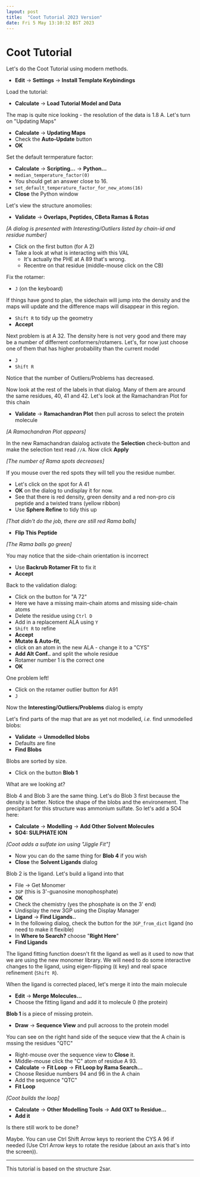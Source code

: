 ```yaml
---
layout: post
title:  "Coot Tutorial 2023 Version"
date: Fri 5 May 13:10:32 BST 2023
---
```




# Coot Tutorial

Let's do the Coot Tutorial using modern methods.

 - **Edit** &rarr; **Settings** &rarr; **Install Template Keybindings**

Load the tutorial:

 - **Calculate** &rarr; **Load Tutorial Model and Data**

The map is quite nice looking - the resolution of the data is 1.8 A. Let's turn on "Updating Maps"

  - **Calculate** &rarr; **Updating Maps**
  - Check the **Auto-Update** button
  - **OK**

Set the default termperature factor:
 - **Calculate** &rarr; **Scripting...** &rarr; **Python...**
 - `median_temperature_factor(0)`
 - You should get an answer close to 16.
 - `set_default_temperature_factor_for_new_atoms(16)`
 - **Close** the Python window

Let's view the structure anomolies:

 - **Validate** &rarr; **Overlaps, Peptides, CBeta Ramas & Rotas**

_[A dialog is presented with Interesting/Outliers listed by chain-id and residue number]_

- Click on the first button (for A 2)
- Take a look at what is interacting with this VAL
    - It's actually the PHE at A 89 that's wrong.
    - Recentre on that residue (middle-mouse click on the CB)

Fix the rotamer:
 - `J` (on the keyboard)

If things have gond to plan, the sidechain will jump into the density and the maps will update and the difference maps will disappear in this region.

 - `Shift R` to tidy up the geometry
 - **Accept**

Next problem is at A 32. The density here is not very good and there may be a number of differrent conformers/rotamers. Let's, for now just choose one of them that has higher probability than the current model

 - `J`
 - `Shift R`

Notice that the number of Outliers/Problems has decreased.

Now look at the rest of the labels in that dialog. Many of them are around the same residues, 40, 41 and 42. Let's look at the Ramachandran Plot for this chain

 - **Validate** &rarr; **Ramachandran Plot** then pull across to select the protein molecule

_[A Ramachandran Plot appears]_

In the new Ramachandran daialog activate the **Selection** check-button and make the selection text read `//A`. Now click **Apply**

_[The number of Rama spots decreases]_

If you mouse over the red spots they will tell you the residue number.

 - Let's click on the spot for A 41
 - **OK** on the dialog to undisplay it for now.
 - See that there is red density, green density and a red non-pro _cis_ peptide and a twisted trans (yellow ribbon)
 - Use **Sphere Refine** to tidy this up

_[That didn't do the job, there are still red Rama balls]_

 - **Flip This Peptide**

_[The Rama balls go green]_

You may notice that the side-chain orientation is incorrect

 - Use **Backrub Rotamer Fit** to fix it
 - **Accept**

Back to the validation dialog:

  - Click on the button for "A 72"
  - Here we have a missing main-chain atoms and missing side-chain atoms
  - Delete the residue using `Ctrl D`
  - Add in a replacement ALA using `Y`
  - `Shift R` to refine
  - **Accept**
  - **Mutate & Auto-fit**,
  - click on an atom in the new ALA - change it to a "CYS"
  - **Add Alt Conf..** and split the whole residue
  - Rotamer number 1 is the correct one
  - **OK**

One problem left!

- Click on the rotamer outlier button for A91
- `J`

Now the **Interesting/Outliers/Problems** dialog is empty

Let's find parts of the map that are as yet not modelled, _i.e._ find unmodelled blobs:

 - **Validate** &rarr; **Unmodelled blobs**
 - Defaults are fine
 - **Find Blobs**

Blobs are sorted by size.

 - Click on the button **Blob 1**

What are we looking at?

Blob 4 and Blob 3 are the same thing. Let's do Blob 3 first because the density is better. Notice the shape of the blobs and the environement. The precipitant for this structure was ammonium sulfate. So let's add a SO4 here:

 - **Calculate** &rarr; **Modelling** &rarr; **Add Other Solvent Molecules**
 - **SO4: SULPHATE ION**

_[Coot adds a sulfate ion using "Jiggle Fit"]_

 - Now you can do the same thing for **Blob 4** if you wish
 - **Close** the **Solvent Ligands** dialog

Blob 2 is the ligand. Let's build a ligand into that

 - File &rarr; Get Monomer
 - `3GP` (this is 3'-guanosine monophosphate)
 - **OK**
 - Check the chemistry (yes the phosphate is on the 3' end)
 - Undisplay the new 3GP using the Display Manager
 - **Ligand** &rarr; **Find Ligands..**
 - In the following dialog, check the button for the `3GP_from_dict` ligand (no need to make it flexible)
 - In **Where to Search?** choose "**Right Here**"
 - **Find Ligands**

The ligand fitting function doesn't fit the ligand as well as it used to
now that we are using the new monomer library. We will need to do some
interactive changes to the ligand, using eigen-flipping (`E` key) and real space refinement (`Shift R`).

When the ligand is corrected placed, let's merge it into the main molecule

 - **Edit** &rarr;  **Merge Molecules...**
 - Choose the fitting ligand and add it to molecule 0 (the protein)

**Blob 1** is a piece of missing protein.

 - **Draw** &rarr; **Sequence View** and pull acrooss to the protein model

You can see on the right hand side of the sequce view that the A chain is mssing the residues "QTC"

 - Right-mouse over the sequence view to **Close** it.
 - Middle-mouse click the "C" atom of residue A 93.
 - **Calculate** &rarr; **Fit Loop** &rarr; **Fit Loop by Rama Search...**
 - Choose Residue numbers 94 and 96 in the A chain
 - Add the sequence "QTC"
 - **Fit Loop**

_[Coot builds the loop]_

 - **Calculate** &rarr; **Other Modelling Tools** &rarr; **Add OXT to Residue...**
 - **Add it**

Is there still work to be done?

Maybe. You can use Ctrl Shift Arrow keys to reorient the CYS A 96 if needed (Use Ctrl Arrow keys to
rotate the residue (about an axis that's into the screen)).

---

This tutorial is based on the structure 2sar.


